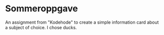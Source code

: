 # Sommeroppgave
An assignment from "Kodehode" to create a simple information card about a subject of choice. I chose ducks.
